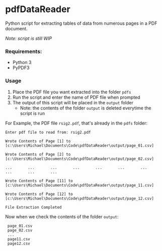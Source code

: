 # pdfDataReader
Python script for extracting tables of data from numerous pages in a PDF document. 

*Note: script is still WIP* 


### Requirements:

* Python 3
* PyPDF3

### Usage

1. Place the PDF file you want extracted into the folder `pdfs`
2. Run the script and enter the name of PDF file when prompted
3. The output of this script will be placed in the `output` folder
    * Note: the contents of the folder `output` is deleted everytime the script is run


For Example, the PDF file `rsig2.pdf`, that's already in the `pdfs` folder:


    Enter pdf file to read from: rsig2.pdf

    Wrote Contents of Page [1] to [c:\Users\Michael\Documents\Code\pdfDataReader\output/page_01.csv]

    Wrote Contents of Page [2] to [c:\Users\Michael\Documents\Code\pdfDataReader\output/page_02.csv]

    ...       ...       ...       ...       ...       ...       ...       ...       ...       ...
    
    Wrote Contents of Page [11] to [c:\Users\Michael\Documents\Code\pdfDataReader\output/page_11.csv]

    Wrote Contents of Page [12] to [c:\Users\Michael\Documents\Code\pdfDataReader\output/page_12.csv]

    File Extraction Completed
    
 Now when we check the contents of the folder `output`:
 
     page_01.csv
     page_02.csv
     ...
     page11.csv
     page12.csv
  
